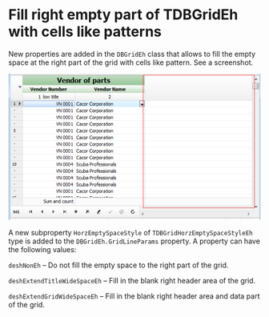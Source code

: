 # Fill right empty part of TDBGridEh with cells like patterns

New properties are added in the `DBGridEh` class that allows to fill the empty space at the right part of the grid with cells like pattern. See a screenshot.

![](../../images/clip0031.png)
 
A new subproperty `HorzEmptySpaceStyle` of `TDBGridHorzEmptySpaceStyleEh` type is added to the `DBGridEh.GridLineParams` property.
A property can have the following values:

`deshNonEh` – Do not fill the empty space to the right part of the grid.

`deshExtendTitleWideSpaceEh` – Fill in the blank right header area of the grid.

`deshExtendGridWideSpaceEh` – Fill in the blank right header area and data part of the grid.
